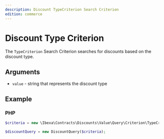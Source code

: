 ```yaml
---
description: Discount TypeCriterion Search Criterion
edition: commerce
---
```


# Discount Type Criterion

The `TypeCriterion` Search Criterion searches for discounts based on the discount type.

## Arguments

- `value` - string that represents the discount type

## Example

### PHP

``` php
$criteria = new \Ibexa\Contracts\Discounts\Value\Query\Criterion\TypeCriterion('catalog');

$discountQuery = new DiscountQuery($criteria);
```

